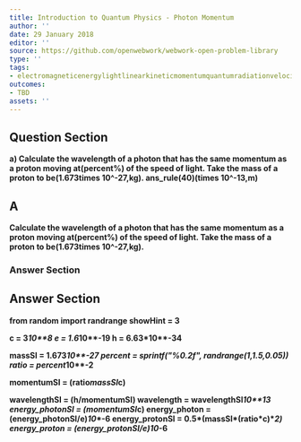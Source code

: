```yaml
---
title: Introduction to Quantum Physics - Photon Momentum
author: ''
date: 29 January 2018
editor: ''
source: https://github.com/openwebwork/webwork-open-problem-library
type: ''
tags:
- electromagneticenergylightlinearkineticmomentumquantumradiationvelocitywavelength
outcomes:
- TBD
assets: ''
---
```


## Question Section 

<b>
  
a) Calculate the wavelength of a photon that has the same momentum as a proton moving at(percent%) of the speed of light. Take the mass of a proton to be(1.673times 10^-27,kg).
ans_rule(40)(times 10^-13,m)

## A
Calculate the wavelength of a photon that has the same momentum as a proton moving at(percent%) of the speed of light. Take the mass of a proton to be(1.673times 10^-27,kg).
### Answer Section


## Answer Section

from random import randrange
showHint = 3

c = 3*10**8
e = 1.6*10**-19
h = 6.63*10**-34

massSI = 1.673*10**-27
percent = sprintf("%0.2f", randrange(1,1.5,0.05))
ratio = percent*10**-2

momentumSI = (ratio*massSI*c)

wavelengthSI = (h/momentumSI)
wavelength = wavelengthSI*10**13
energy_photonSI = (momentumSI*c)
energy_photon = (energy_photonSI/e)*10**-6
energy_protonSI = 0.5*(massSI*(ratio*c)**2)
energy_proton = (energy_protonSI/e)*10**-6